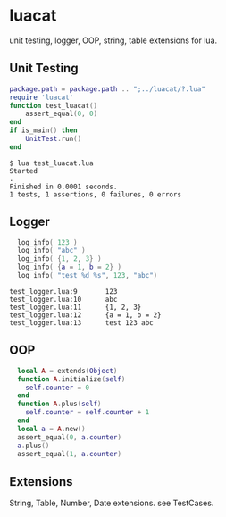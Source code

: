 luacat
======

unit testing, logger, OOP, string, table extensions for lua.


Unit Testing
------------

```lua
package.path = package.path .. ";../luacat/?.lua"
require 'luacat'
function test_luacat()
	assert_equal(0, 0)
end
if is_main() then
	UnitTest.run()
end
```

	$ lua test_luacat.lua
	Started
	.
	Finished in 0.0001 seconds.
	1 tests, 1 assertions, 0 failures, 0 errors


Logger
------

```lua
  log_info( 123 )
  log_info( "abc" )
  log_info( {1, 2, 3} )
  log_info( {a = 1, b = 2} )
  log_info( "test %d %s", 123, "abc")
```

	test_logger.lua:9       123
	test_logger.lua:10      abc
	test_logger.lua:11      {1, 2, 3}
	test_logger.lua:12      {a = 1, b = 2}
	test_logger.lua:13      test 123 abc


OOP
---

```lua
  local A = extends(Object)
  function A.initialize(self)
    self.counter = 0
  end
  function A.plus(self)
    self.counter = self.counter + 1
  end
  local a = A.new()
  assert_equal(0, a.counter)
  a.plus()
  assert_equal(1, a.counter)
```

Extensions
----------
String, Table, Number, Date extensions.
see TestCases.
